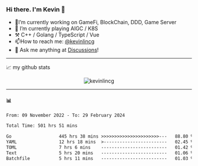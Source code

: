 ### Hi there. I'm Kevin 👋

- 🔭I’m currently working on GameFi, BlockChain, DDD, Game Server
- 🌱 I’m currently playing AIGC / K8S
-   :hammer_and_pick: C++ / Golang / TypeScript / Vue
- 📫How to reach me: [@kevinlincg](https://twitter.com/kevinlincg) 
-   :thought_balloon: Ask me anything at [Discussions](https://github.com/kevinlincg/kevinlincg/discussions/new)!

---

📈 my github stats

<p align="center"> <img src="https://github-readme-stats-ouuan.vercel.app/api?username=kevinlincg&theme=dark&show_icons=true&count_private=true" alt="kevinlincg" />

---

#### :bar_chart: 

<!--START_SECTION:waka-->

```txt
From: 09 November 2022 - To: 29 February 2024

Total Time: 501 hrs 51 mins

Go                  445 hrs 38 mins >>>>>>>>>>>>>>>>>>>>>>---   88.80 %
YAML                12 hrs 18 mins  >------------------------   02.45 %
TOML                7 hrs 6 mins    -------------------------   01.42 %
Text                5 hrs 20 mins   -------------------------   01.06 %
Batchfile           5 hrs 11 mins   -------------------------   01.03 %
```

<!--END_SECTION:waka-->
